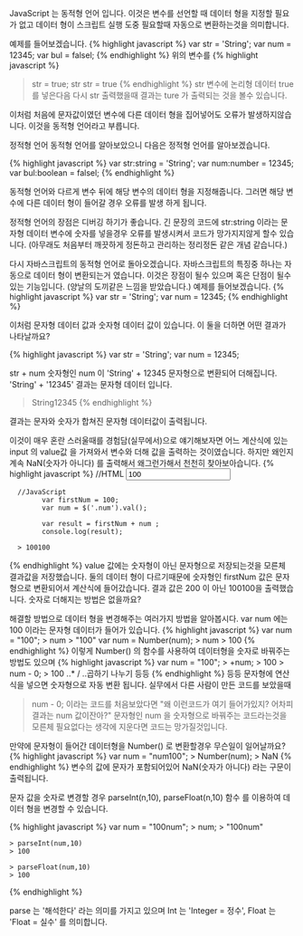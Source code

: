 JavaScript 는 동적형 언어 입니다.
이것은 변수를 선언할 때 데이터 형을 지정할 필요가 없고 
데이터 형이 스크립트 실행 도중 필요할때 자동으로 변환하는것을 의미합니다.

예제를 들어보겠습니다.
{% highlight javascript %}
  var str = 'String';
  var num = 12345;
  var bul = falsel;
{% endhighlight %}
위의 변수를
{% highlight javascript %}
  > str = true;
  > str
  > str = true
{% endhighlight %}
str 변수에 논리형 데이터 true 를 넣은다음 다시 str 출력했을때 결과는
> ture 가 출력되는 것을 볼수 있습니다.

이처럼 처음에 문자값이였던 변수에 다른 데이터 형을 집어넣어도 오류가 발생하지않습니다.
이것을 동적형 언어라고 부릅니다.

정적형 언어
동적형 언어를 알아보았으니 다음은 정적형 언어를 알아보겠습니다.

{% highlight javascript %}
  var str:string = 'String';
  var num:number = 12345;
  var bul:boolean = falsel;
{% endhighlight %}

동적형 언어와 다르게 변수 뒤에 해당 변수의 데이터 형을 지정해줍니다.
그러면 해당 변수에 다른 데이터 형이 들어갈 경우 오류를 발생 하게 됩니다.

정적형 언어의 장점은 디버깅 하기가 좋습니다.
긴 문장의 코드에 str:string 이라는 문자형 데이터 변수에
숫자를 넣을경우 오류를 발생시켜서 코드가 망가지지않게 할수 있습니다.
(아무래도 처음부터 깨끗하게 정돈하고 관리하는 정리정돈 같은 개념 같습니다.)


다시 자바스크립트의 동적형 언어로 돌아오겠습니다.
자바스크립트의 특징중 하나는 자동으로 데이터 형이 변환되는거 였습니다.
이것은 장점이 될수 있으며 혹은 단점이 될수있는 기능입니다. (양날의 도끼같은 느낌을 받았습니다.)
예제를 들어보겠습니다.
{% highlight javascript %}
  var str = 'String';
  var num = 12345;
{% endhighlight %}

이처럼 문자형 데이터 값과 숫자형 데이터 값이 있습니다.
이 둘을 더하면 어떤 결과가 나타날까요?

{% highlight javascript %}
  var str = 'String';
  var num = 12345;
  
  str + num
  숫자형인 num 이
  'String' + 12345
  문자형으로 변환되어 더해집니다.
  'String' + '12345'
  결과는 문자형 데이터 입니다.
  > String12345
{% endhighlight %}

결과는 문자와 숫자가 합쳐진 문자형 데이터값이 출력됩니다.

이것이 매우 혼란 스러울때를 경험담(실무에서)으로 얘기해보자면
어느 계산식에 있는 input 의 value값 을 가져와서 변수와 더해 값을 출력하는 것이였습니다. 
하지만 왜인지 계속 NaN(숫자가 아니다) 를 출력해서 왜그런가해서 천천히 찾아보아습니다.
{% highlight javascript %}
      //HTML
      <input value="100" class="num">
    
      //JavaScript
			var firstNum = 100;
			var num = $('.num').val();
			
			var result = firstNum + num ;
			console.log(result);
      
      > 100100
{% endhighlight %}
value 값에는 숫자형이 아닌 문자형으로 저장되는것을 모른체 결과값을 저장했습니다.
둘의 데이터 형이 다르기때문에 숫자형인 firstNum 값은 문자형으로 변환되어서 계산식에 들어갔습니다.
결과 값은 200 이 아닌 100100을 출력했습니다. 
숫자로 더해지는 방법은 없을까요?

해결할 방법으로 데이터 형을 변경해주는 여러가지 방법을 알아봅시다.
var num 에는 100 이라는 문자형 데이터가 들어가 있습니다.
{% highlight javascript %}
	var num = "100";
	> num
	> "100"
	var num = Number(num);
	> num
	> 100
{% endhighlight %}
이렇게 Number() 의 함수를 사용하여 데이터형을 숫자로 바꿔주는 방법도 있으며
{% highlight javascript %}
	var num = "100";
	> +num;
	> 100
	> num  - 0;
	> 100
	..* / ..곱하기 나누기 등등
{% endhighlight %}
등등 문자형에 연산식을 넣으면 숫자형으로 자동 변환 됩니다.
실무에서 다른 사람이 만든 코드를 보았을때
>num - 0; 이라는 코드를 처음보았다면 "왜 이런코드가 여기 들어가있지? 어차피 결과는 num 값이잔아?"
문자형인 num 을 숫자형으로 바꿔주는 코드라는것을 모른체 필요없다는 생각에 지운다면 코드는 망가질것입니다.

만약에 문자형이 들어간 데이터형을 Number() 로 변환할경우 무슨일이 일어날까요?
{% highlight javascript %}
	var num = "num100";
	> Number(num);
	> NaN
{% endhighlight %}
변수의 값에 문자가 포함되어있어 NaN(숫자가 아니다) 라는 구문이 출력됩니다.

문자 값을 숫자로 변경할 경우
parseInt(n,10), parseFloat(n,10) 함수 를 이용하여 데이터 형을 변경할 수 있습니다.

{% highlight javascript %}
	var num = "100num";
	> num;
	> "100num"
	
	> parseInt(num,10)
	> 100
	
	> parseFloat(num,10)
	> 100
{% endhighlight %}

parse 는 '해석한다' 라는 의미를 가지고 있으며 
Int 는 'Integer = 정수', Float 는 'Float = 실수' 를 의미합니다.
